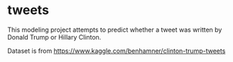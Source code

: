 # tweets

This modeling project attempts to predict whether a tweet was written by Donald Trump or Hillary Clinton. 

Dataset is from https://www.kaggle.com/benhamner/clinton-trump-tweets
